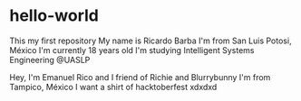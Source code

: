 # hello-world
This my first repository
My name is Ricardo Barba
I'm from San Luis Potosi, México
I'm currently 18 years old
I'm studying Intelligent Systems Engineering @UASLP

Hey, I'm Emanuel Rico and I friend of Richie and Blurrybunny
I'm from Tampico, México
I want a shirt of hacktoberfest xdxdxd
